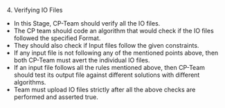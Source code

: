 4. Verifying IO Files
  - In this Stage, CP-Team should verify all the IO files.
  - The CP team should code an algorithm that would check if the IO files followed the specified Format.
  - They should also check if Input files follow the given constraints.
  - If any input file is not following any of the mentioned points above, then both CP-Team must avert the individual IO files.
  - If an input file follows all the rules mentioned above, then CP-Team should test its output file against different solutions with different algorithms.
  - Team must upload IO files strictly after all the above checks are performed and asserted true.